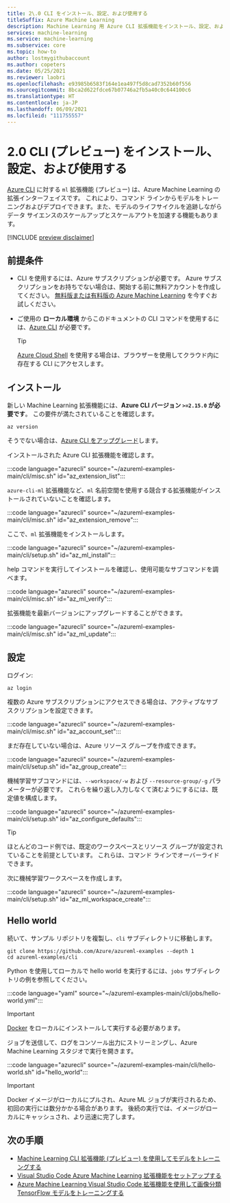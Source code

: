 ```yaml
---
title: 2\.0 CLI をインストール、設定、および使用する
titleSuffix: Azure Machine Learning
description: Machine Learning 用 Azure CLI 拡張機能をインストール、設定、および使用する方法について説明します。
services: machine-learning
ms.service: machine-learning
ms.subservice: core
ms.topic: how-to
author: lostmygithubaccount
ms.author: copeters
ms.date: 05/25/2021
ms.reviewer: laobri
ms.openlocfilehash: e93985b6583f164e1ea497f5d8cad7352b60f556
ms.sourcegitcommit: 8bca2d622fdce67b07746a2fb5a40c0c644100c6
ms.translationtype: HT
ms.contentlocale: ja-JP
ms.lasthandoff: 06/09/2021
ms.locfileid: "111755557"
---
```

# <a name="install-set-up-and-use-the-20-cli-preview"></a>2\.0 CLI (プレビュー) をインストール、設定、および使用する

[Azure CLI](/cli/azure/) に対する `ml` 拡張機能 (プレビュー) は、Azure Machine Learning の拡張インターフェイスです。 これにより、コマンド ラインからモデルをトレーニングおよびデプロイできます。また、モデルのライフサイクルを追跡しながらデータ サイエンスのスケールアップとスケールアウトを加速する機能もあります。

[!INCLUDE [preview disclaimer](../../includes/machine-learning-preview-generic-disclaimer.md)]

## <a name="prerequisites"></a>前提条件

- CLI を使用するには、Azure サブスクリプションが必要です。 Azure サブスクリプションをお持ちでない場合は、開始する前に無料アカウントを作成してください。 [無料版または有料版の Azure Machine Learning](https://aka.ms/AMLFree) を今すぐお試しください。
- ご使用の **ローカル環境** からこのドキュメントの CLI コマンドを使用するには、[Azure CLI](/cli/azure/install-azure-cli) が必要です。

    > [!TIP]
    > [Azure Cloud Shell](https://azure.microsoft.com/features/cloud-shell/) を使用する場合は、ブラウザーを使用してクラウド内に存在する CLI にアクセスします。

## <a name="installation"></a>インストール

新しい Machine Learning 拡張機能には、**Azure CLI バージョン `>=2.15.0` が必要です**。 この要件が満たされていることを確認します。

```azurecli
az version
```

そうでない場合は、[Azure CLI をアップグレード](/cli/azure/update-azure-cli)します。

インストールされた Azure CLI 拡張機能を確認します。

:::code language="azurecli" source="~/azureml-examples-main/cli/misc.sh" id="az_extension_list":::

`azure-cli-ml` 拡張機能など、`ml` 名前空間を使用する競合する拡張機能がインストールされていないことを確認します。

:::code language="azurecli" source="~/azureml-examples-main/cli/misc.sh" id="az_extension_remove":::

ここで、`ml` 拡張機能をインストールします。

:::code language="azurecli" source="~/azureml-examples-main/cli/setup.sh" id="az_ml_install":::

help コマンドを実行してインストールを確認し、使用可能なサブコマンドを調べます。

:::code language="azurecli" source="~/azureml-examples-main/cli/misc.sh" id="az_ml_verify":::

拡張機能を最新バージョンにアップグレードすることができます。

:::code language="azurecli" source="~/azureml-examples-main/cli/misc.sh" id="az_ml_update":::

## <a name="set-up"></a>設定

ログイン: 

```azurecli
az login
```

複数の Azure サブスクリプションにアクセスできる場合は、アクティブなサブスクリプションを設定できます。

:::code language="azurecli" source="~/azureml-examples-main/cli/misc.sh" id="az_account_set":::

まだ存在していない場合は、Azure リソース グループを作成できます。

:::code language="azurecli" source="~/azureml-examples-main/cli/setup.sh" id="az_group_create":::

機械学習サブコマンドには、`--workspace/-w` および `--resource-group/-g` パラメーターが必要です。 これらを繰り返し入力しなくて済むようにするには、既定値を構成します。

:::code language="azurecli" source="~/azureml-examples-main/cli/setup.sh" id="az_configure_defaults":::

> [!TIP]
> ほとんどのコード例では、既定のワークスペースとリソース グループが設定されていることを前提としています。 これらは、コマンド ラインでオーバーライドできます。

次に機械学習ワークスペースを作成します。

:::code language="azurecli" source="~/azureml-examples-main/cli/setup.sh" id="az_ml_workspace_create":::

## <a name="hello-world"></a>Hello world

続いて、サンプル リポジトリを複製し、`cli` サブディレクトリに移動します。

```azurecli-interactive
git clone https://github.com/Azure/azureml-examples --depth 1
cd azureml-examples/cli
```

Python を使用してローカルで hello world を実行するには、`jobs` サブディレクトリの例を参照してください。

:::code language="yaml" source="~/azureml-examples-main/cli/jobs/hello-world.yml":::

> [!IMPORTANT]
> [Docker](https://docker.io) をローカルにインストールして実行する必要があります。

ジョブを送信して、ログをコンソール出力にストリーミングし、Azure Machine Learning スタジオで実行を開きます。

:::code language="azurecli" source="~/azureml-examples-main/cli/hello-world.sh" id="hello_world":::

> [!IMPORTANT]
> Docker イメージがローカルにプルされ、Azure ML ジョブが実行されるため、初回の実行には数分かかる場合があります。 後続の実行では、イメージがローカルにキャッシュされ、より迅速に完了します。

## <a name="next-steps"></a>次の手順

- [Machine Learning CLI 拡張機能 (プレビュー) を使用してモデルをトレーニングする](how-to-train-cli.md)
- [Visual Studio Code Azure Machine Learning 拡張機能をセットアップする](how-to-setup-vs-code.md)
- [Azure Machine Learning Visual Studio Code 拡張機能を使用して画像分類 TensorFlow モデルをトレーニングする](tutorial-train-deploy-image-classification-model-vscode.md)
